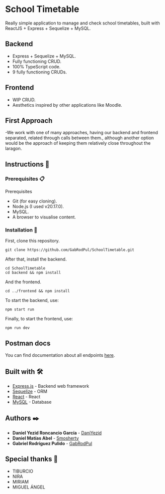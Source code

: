 # School Timetable

Really simple application to manage and check school timetables, built with ReactJS + Express + Sequelize + MySQL.

## Backend
- Express + Sequelize + MySQL.
- Fully functioning CRUD.
- 100% TypeScript code.
- 9 fully functioning CRUDs. 

## Frontend
- WIP CRUD.
- Aesthetics inspired by other applications like Moodle.

## First Approach
-We work with one of many approaches, having our backend and frontend separated, related through calls between them., although another option would be the approach of keeping them relatively close throughout the laragon.

## Instructions 🚀

### Prerequisites 📋

Prerequisites
- Git (for easy cloning).
- Node.js (I used v20.17.0).
- MySQL.
- A browser to visualise content.


### Installation 🔧

First, clone this repository.
```
git clone https://github.com/GabRodPul/SchoolTimetable.git
```

After that, install the backend.
```
cd SchoolTimetable
cd backend && npm install
```

And the frontend.
```
cd ../frontend && npm install
```

To start the backend, use:
```
npm start run
```

Finally, to start the frontend, use:
```
npm run dev
```

## Postman docs
You can find documentation about all endpoints [here](https://documenter.getpostman.com/view/23623831/2sAXxMfDJQ).

## Built with 🛠️
* [Express.js](https://expressjs.com/es/) - Backend web framework
* [Sequelize](https://sequelize.org/) - ORM
* [React](https://es.react.dev/) - React
* [MySQL](https://www.mysql.com/) - Database

## Authors ✒️
* **Daniel Yezid Roncancio García** - [DaniYezid](https://github.com/DaniYezid)
* **Daniel Matías Abel** - [Smosherty](https://github.com/Smosherty)
* **Gabriel Rodríguez Pulido** - [GabRodPul](https://github.com/GabRodPul)


## Special thanks 🎁

* TIBURCIO
* NIRA
* MIRIAM
* MIGUEL ÁNGEL
